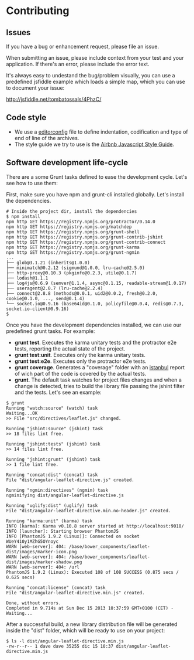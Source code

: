Contributing
============

Issues
------
If you have a bug or enhancement request, please file an issue.

When submitting an issue, please include context from your test and
your application. If there's an error, please include the error text.

It's always easy to undestand the bug/problem visually, you can use a predefined
jsfiddle example which loads a simple map, which you can use to document your issue:

http://jsfiddle.net/tombatossals/4PhzC/

Code style
----------
* We use a [editorconfig](http://editorconfig.org/) file to define indentation, codification and type of end of line of the archives.
* The style guide we try to use is the [Airbnb Javascript Style Guide](https://github.com/airbnb/javascript).


Software development life-cycle
-------------------------------
There are a some Grunt tasks defined to ease the development cycle. Let's see how to use them:

First, make sure you have npm and grunt-cli installed globally. Let's install the dependencies.

```
# Inside the project dir, install the dependencies
$ npm install
npm http GET https://registry.npmjs.org/protractor/0.14.0
npm http GET https://registry.npmjs.org/matchdep
npm http GET https://registry.npmjs.org/grunt-shell
npm http GET https://registry.npmjs.org/grunt-contrib-jshint
npm http GET https://registry.npmjs.org/grunt-contrib-connect
npm http GET https://registry.npmjs.org/grunt-karma
npm http GET https://registry.npmjs.org/grunt-ngmin
...
├── glob@3.1.21 (inherits@1.0.0)
├── minimatch@0.2.12 (sigmund@1.0.0, lru-cache@2.5.0)
├── http-proxy@0.10.3 (pkginfo@0.2.3, utile@0.1.7)
├── lodash@1.1.1
├── log4js@0.6.9 (semver@1.1.4, async@0.1.15, readable-stream@1.0.17)
├── useragent@2.0.7 (lru-cache@2.2.4)
├── connect@2.8.8 (methods@0.0.1, uid2@0.0.2, fresh@0.2.0, cookie@0.1.0, ..., send@0.1.4)
└── socket.io@0.9.16 (base64id@0.1.0, policyfile@0.0.4, redis@0.7.3, socket.io-client@0.9.16)
$
```

Once you have the development dependencies installed, we can use our predefined grunt tasks. For example:

* **grunt test**. Executes the karma unitary tests and the protractor e2e tests, reporting the actual state of the project.
* **grunt test:unit**. Executes only the karma unitary tests.
* **grunt test:e2e**. Executes only the protractor e2e tests.
* **grunt coverage**. Generates a "coverage" folder with an [istanbul](https://github.com/gotwarlost/istanbul) report of wich part of the code is covered by the actual tests.
* **grunt**. The default task watches for project files changes and when a change is detected, tries to build the library file passing the jshint filter and the tests. Let's see an example:

```
$ grunt
Running "watch:source" (watch) task
Waiting...OK
>> File "src/directives/leaflet.js" changed.

Running "jshint:source" (jshint) task
>> 18 files lint free.

Running "jshint:tests" (jshint) task
>> 14 files lint free.

Running "jshint:grunt" (jshint) task
>> 1 file lint free.

Running "concat:dist" (concat) task
File "dist/angular-leaflet-directive.js" created.

Running "ngmin:directives" (ngmin) task
ngminifying dist/angular-leaflet-directive.js

Running "uglify:dist" (uglify) task
File "dist/angular-leaflet-directive.min.no-header.js" created.

Running "karma:unit" (karma) task
INFO [karma]: Karma v0.10.8 server started at http://localhost:9018/
INFO [launcher]: Starting browser PhantomJS
INFO [PhantomJS 1.9.2 (Linux)]: Connected on socket WUeY410y1MZhG5OYnoyc
WARN [web-server]: 404: /base/bower_components/leaflet-dist/images/marker-icon.png
WARN [web-server]: 404: /base/bower_components/leaflet-dist/images/marker-shadow.png
WARN [web-server]: 404: /url
PhantomJS 1.9.2 (Linux): Executed 108 of 108 SUCCESS (0.875 secs / 0.625 secs)

Running "concat:license" (concat) task
File "dist/angular-leaflet-directive.min.js" created.

Done, without errors.
Completed in 9.714s at Sun Dec 15 2013 10:37:59 GMT+0100 (CET) - Waiting...
```

After a successful build, a new library distribution file will be generated inside the "dist" folder, which will be ready to use on your project:
```
$ ls -l dist/angular-leaflet-directive.min.js
-rw-r--r-- 1 dave dave 35255 dic 15 10:37 dist/angular-leaflet-directive.min.js
```
